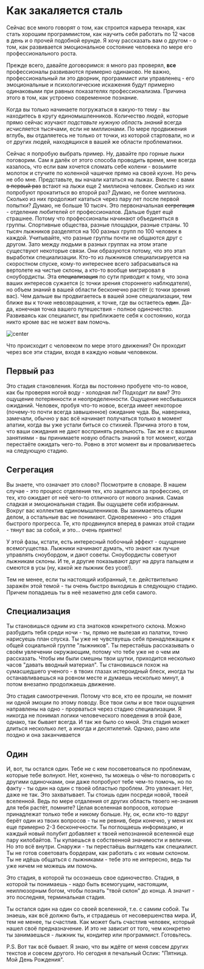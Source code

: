 # Как закаляется сталь

Сейчас все много говорят о том, как строится карьера технаря, как стать хорошим программистом, как научить себя работать по 12 часов в день и о прочей подобной ерунде. Я хочу рассказать вам о другом - о том, как развивается эмоциональное состояние человека по мере его профессионального роста.

Прежде всего, давайте договоримся: я много раз проверял, **все** профессионалы развиваются примерно одинаково. Не важно, профессиональный ли это дворник, программист или управленец - его эмоциональные и психологические искажения будут примерно одинаковыми при равных показателях профессионализма. Причина этого в том, как устроено современное познание.

Когда вы только начинаете погружаться в какую-то тему - вы находитесь в кругу единомышленников. Количество людей, которые прямо сейчас изучают *подставьте нужную область знаний* всегда исчисляется тысячами, если не миллионами. По мере продвижения вглубь, вы отдаляетесь не только от точки, из которой стартовали, но и от других людей, находящихся в вашей же области проблематики.

Сейчас я попробую выбрать пример. Ну, давайте про горные лыжи поговорим. Сам я далёк от этого способа проводить время, мне всегда казалось, что если вам хочется сломать себе колени - возьмите молоток и стучите по коленной чашечке прямо на своей кухне. Но речь не обо мне. Представьте, вы начали кататься на лыжах. Вместе с вами ~~в первый раз~~ встают на лыжи еще 2 миллиона человек. Сколько из них попробуют прокатиться во второй раз? Думаю, не более миллиона. Сколько из них продолжит кататься через пару лет после первой попытки? Думаю, не больше 10 тысяч. Это первоначальная ~~сегрегация~~ - отделение любителей от профессионалов. Дальше будет ещё страшнее. Потому что профессионалы начинают объединяться в группы. Спортивные общества, разные площадки, разные страны. 10 тысяч лыжников разделятся на 100 разных групп по 100 человек в каждой. Учитывайте, что разные группы почти не общаются друг с другом. Зато между людьми в разных группах на этом этапе существуют некоторые связи. Они образуются потому, что это этап выработки специализации. Кто-то из лыжников специализируется на скоростном спуске, кому-то интереснее всего забрасываться на вертолете на чистые склоны, а кто-то вообще мигрировал в сноубордисты. Эта ~~специализация~~ по сути приводит к тому, что зона ваших интересов сужается (с точки зрения стороннего наблюдателя), но объем знаний в вашей области бесконечно растёт (с точки зрения вас). Чем дальше вы продвигаетесь в вашей зоне специализации, тем ближе вы к точке невозвращения, к точке, где вы остаетесь ~~один~~. Да-да, конечная точка вашего путешествия - полное одиночество. Развиваясь как специалист, вы приближаете себя к состоянию, когда никто кроме вас не может вам помочь.

![center](http://img-fotki.yandex.ru/get/6446/9320383.c/0_8a2a9_f9b6be_orig)

Что происходит с человеком по мере этого движения? Он проходит через все эти стадии, входя в каждую новым человеком.

## Первый раз

Это стадия становления. Когда вы постоянно пробуете что-то новое, как бы проверяя ногой воду - холодная ли? Подходит ли вам? Это ощущение потерянности и неопределенности. Ощущение несбывшихся ожиданий. Человек, пробуя что-то новое, всегда имеет некоторое (почему-то почти всегда завышенное) ожидание чуда. Вы, наверняка, замечали, обычно у вас всё начинает получаться только в момент апатии, когда вы уже устали биться со стихией. Причина этого в том, что ваши ожидания не дают воспринять реальность. Так же и с вашими занятиями - вы принимаете новую область знаний в тот момент, когда перестаёте ожидать чего-то. Ровно в этот момент вы и проваливаетесь на следующую стадию.

## Сегрегация

Вы знаете, что означает это слово? Посмотрите в словаре. В нашем случае - это процесс отделения тех, кто зацепился за профессию, от тех, кто ожидает от неё чего-то отличного от нового знания. Самая сладкая и эмоциональная стадия. Вы ощущаете себя избранным. Вокруг вас коллектив единомышленников. Вы занимаетесь общим делом, а остальные вас не понимают. Одновременно - это стадия быстрого прогресса. Те, кто продвинулся вперед в рамках этой стадии - тянут вас за собой, и это... очень приятно!

У этой фазы, кстати, есть интересный побочный эффект - ощущение всемогущества. Лыжники начинают думать, что знают как лучше управлять сноубордом, и дают советы. Сноубордисты советуют лыжникам склоны. И те, и другие показывают друг на друга пальцем и смеются в усы (ну, какой же лыжник без усов!).

Тем не менее, если ты настоящий избранный, т.е. действительно заражён этой темой - ты очень быстро выходишь в следующую стадию. Причем попадаешь ты в неё незаметно для себя самого.

## Специализация

Ты становишься одним из ста знатоков конкретного склона. Можно разбудить тебя среди ночи - ты, прямо не вылезая из палатки, точно нарисуешь план спуска. Ты уже не чувствуешь себя принадлежащим к общей социальной группе "лыжников". Ты перестаёшь рассказывать о своём увлечении окружающим, потому что тебе уже не о чем им рассказать. Чтобы им были смешны твои шутки, приходится несколько часов "давать вводный материал". Ты становишься похож на сумасшедшего ученого - в твоих глазах истероидный блеск, иногда ты останавливаешься на ровном месте и думаешь несколько минут, а потом внезапно продолжаешь движение.

Это стадия самоотречения. Потому что все, кто ее прошли, не помнят ни одной эмоции по этому поводу. Все твои силы и все твои ощущения направлены на одно - прорваться через стадию специализации. Я никогда не понимал логики человеческого поведения в этой фазе, однако, так бывает всегда. И так же было со мной. Эта стадия может длиться несколько лет, а иногда и десятилетий. Однако, рано или поздно и она заканчивается

##  Один

И, вот, ты остался один. Тебе не с кем посоветоваться по проблемам, которые тебе волнуют. Нет, конечно, ты можешь о чём-то поговорить с другими одиночками, они даже попробуют тебе чем-то помочь, но по факту - ты один на один с твоей областью проблем. Это увлекает. Нет, даже не так. Это захватывает. Ты стоишь один посреди новой, твоей вселенной. Ведь по мере отдаления от других область твоего не-знания для тебя растёт, помните? Целая вселенная вопросов, которые принадлежат только тебе и никому больше. Ну, ок, если кто-то вдруг берёт один из твоих вопросов - ты не ревнив, бери конечно, у меня их еще примерно 2-3 бесконечности. Ты поглощаешь информацию, и каждый новый полубит добавляет к твоей непознанной вселенной еще пару килобайтов. Ты купаешься в собственной значимости и величии. Но это всё внутри. Снаружи - ты перестаёшь выглядеть как специалист. Ты не готов советовать бордерам, как работать с их новым склоном. Ты не идёшь общаться с лыжниками - тебе это не интересно, ведь ты уже ничем не можешь им помочь.

Это стадия, в которой ты осознаешь свое одиночество. Стадия, в которой ты понимаешь - надо быть всемогущим, настоящим, неиллюзорным богом, чтобы познать "твой склон" до конца. А значит - это последняя, терминальная стадия.

Ты остался один на один со своей вселенной, т.е. с самим собой. Ты знаешь, как всё должно быть, и страдаешь от несовершенства мира. И, тем не менее, ты счастлив. Как может быть счастлив человек, который нашел своё предназначение. И это не зависит от того, чем конкретно ты занимаешься - лыжник ты, кондитер или программист. Готовьтесь.

P.S. Вот так всё бывает. Я знаю, что вы ждёте от меня совсем других текстов и совсем другого. Но сегодня я печальный Ослик: "Пятница. Мой День Рождения".
